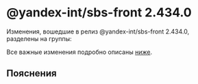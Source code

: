 # @yandex-int/sbs-front 2.434.0

<!-- ЧЕЛОВЕЧЕСКОЕ ВСТУПЛЕНИЕ -->

Изменения, вошедшие в релиз @yandex-int/sbs-front 2.434.0, разделены на группы:

Все важные изменения подробно описаны [ниже](#Пояснения).

## Пояснения

